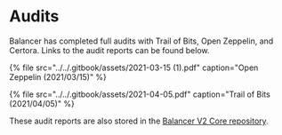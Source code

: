 # Audits

Balancer has completed full audits with Trail of Bits, Open Zeppelin, and Certora. Links to the audit reports can be found below.

{% file src="../../.gitbook/assets/2021-03-15 \(1\).pdf" caption="Open Zeppelin \(2021/03/15\)" %}

{% file src="../../.gitbook/assets/2021-04-05.pdf" caption="Trail of Bits \(2021/04/05\)" %}

These audit reports are also stored in the [Balancer V2 Core repository](https://github.com/balancer-labs/balancer-core-v2/tree/master/audits).

